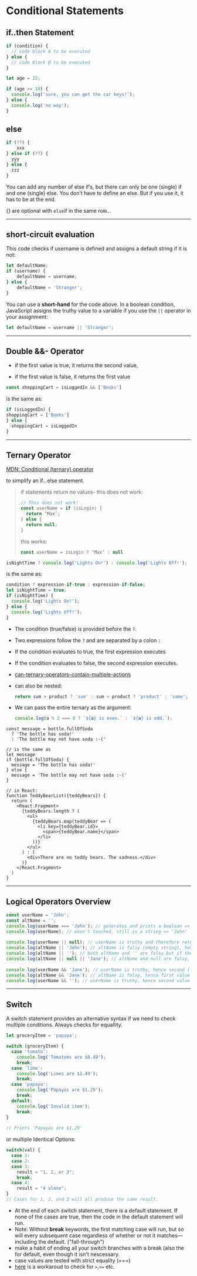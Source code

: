 # Conditional Statements

## if..then Statement

```js
if (condition) {
  // code block A to be executed
} else {
  // code block B to be executed
} 

let age = 22;

if (age >= 18) {
  console.log('sure, you can get the car keys!');
} else {
  console.log('no way');
}  
```

## else

```js
if (??) {
    xxx
} else if (??) {
  yyy
} else {
  zzz
}
```

You can add any number of else if’s, but there can only be one (single) if and one (single) else. You don’t have to define an else. But if you use it, it has to be at the end.



{} are optional with `else`if in the same row...

------

## short-circuit evaluation

This code checks if username is defined and assigns a default string if it is not:

```js
let defaultName;
if (username) {
	defaultName = username;
} else {
	defaultName = 'Stranger';
}
```

You can use a **short-hand** for the code above. In a boolean condition, JavaScript assigns the truthy value to a variable if you use the `||` operator in your assignment:

```js
let defaultName = username || 'Stranger';
```

------

## Double &&- Operator

- if the first value is true, it returns the second value, 

- if the first value is false, it returns the first value

```js
const shoppingCart = isLoggedIn && ['Books']
```

is the same as:

```js
if (isLoggedIn) { 
shoppingCart = ['Books'] 
} else {
  shoppingCart = isLoggedIn
}
```

------

## Ternary Operator

[MDN: Conditional (ternary) operator](https://developer.mozilla.org/en-US/docs/Web/JavaScript/Reference/Operators/Conditional_Operator)

to simplify an if...else statement.

> if statements return no values- this does not work:
>
> ```js
> // This does not work!
> const userName = if (isLogin) {
> 	return ‘Max’;
> } else {
> 	return null;
> }
> ```
>
> this works:
>
> ```js
> const userName = isLogin ? ‘Max’ : null
> ```



```js
isNightTime ? console.log('Lights On!') : console.log('Lights Off!');
```

is the same as:

```js
condition ? expression-if-true : expression-if-false;
let isNightTime = true;
if (isNightTime) {
  console.log('Lights On!');
} else {
  console.log('Lights Off!');
}
```

- The condition (true/false) is provided before the `?`.

- Two expressions follow the `?` and are separated by a colon `:`

- If the condition evaluates to true, the first expression executes

- If the condition evaluates to false, the second expression executes.

- [can-ternary-operators-contain-multiple-actions](https://discuss.codecademy.com/t/can-ternary-operators-contain-multiple-actions/428487)

- can also be nested: 

  ```js
  return sum > product ? 'sum' : sum < product ? 'product' : 'same';
  ```

- We can pass the entire ternary as the argument: 

  ```js
  console.log(a % 2 === 0 ? `${a} is even.` : `${a} is odd.`);
  ```

```react
const message = bottle.fullOfSoda
  ? 'The bottle has soda!'
  : 'The bottle may not have soda :-('

// is the same as
let message
if (bottle.fullOfSoda) {
  message = 'The bottle has soda!'
} else {
  message = 'The bottle may not have soda :-('
}

// in React:
function TeddyBearList({teddyBears}) {
  return (
    <React.Fragment>
      {teddyBears.length ? (
        <ul>
          {teddyBears.map(teddyBear => (
            <li key={teddyBear.id}>
              <span>{teddyBear.name}</span>
            </li>
          ))}
        </ul>
      ) : (
        <div>There are no teddy bears. The sadness.</div>
      )}
    </React.Fragment>
  )
}
```



------

## Logical Operators Overview

```js
const userName = 'John';
const altName = '';
console.log(userName === 'John'); // generates and prints a boolean => true
console.log(userName); // wasn't touched, still is a string => 'John'
 
console.log(userName || null); // userName is truthy and therefore returned by || => 'John'
console.log(altName || 'John'); // altName is falsy (empty string), hence 'John' is returned => 'John'
console.log(altName || ''); // both altName and '' are falsy but if the first operand is falsy, the second one is always returned => ''
console.log(altName || null || 'Jane'); // altName and null are falsy, 'Jane' is returned => 'Jane'
 
console.log(userName && 'Jane'); // userName is truthy, hence second (!) value is returned => 'Jane'
console.log(altName && 'Jane'); // altName is falsy, hence first value is returned => ''
console.log(userName && ''); // userName is truthy, hence second value is returned => ''
```

------

## Switch

A switch statement provides an alternative syntax if we need to check multiple conditions. Always checks for equallity.

```js
let groceryItem = 'papaya';

switch (groceryItem) {
  case 'tomato':
    console.log('Tomatoes are $0.49');
    break;
  case 'lime':
    console.log('Limes are $1.49');
    break;
  case 'papaya':
    console.log('Papayas are $1.29');
    break;
  default:
    console.log('Invalid item');
    break;
}
                
// Prints 'Papayas are $1.29'
```

or multiple Identical Options:

```js
switch(val) {
  case 1:
  case 2:
  case 3:
    result = "1, 2, or 3";
    break;
  case 4:
    result = "4 alone";
}
// Cases for 1, 2, and 3 will all produce the same result.
```

- At the end of each switch statement, there is a default statement. If none of the cases are true, then the code in the default statement will run.
- Note: Without **break** keywords, the first matching case will run, but so will every subsequent case regardless of whether or not it matches—including the default. ("fall-through")
- make a habit of ending all your switch branches with a break (also the for default, even though it isn't nescessary.
- case values are tested with strict equality (===)
- [here](https://stackoverflow.com/questions/32576618/switch-statement-to-compare-values-greater-or-less-than-a-number/32576647) is a workaroud to check for `>`,`<=` etc. 